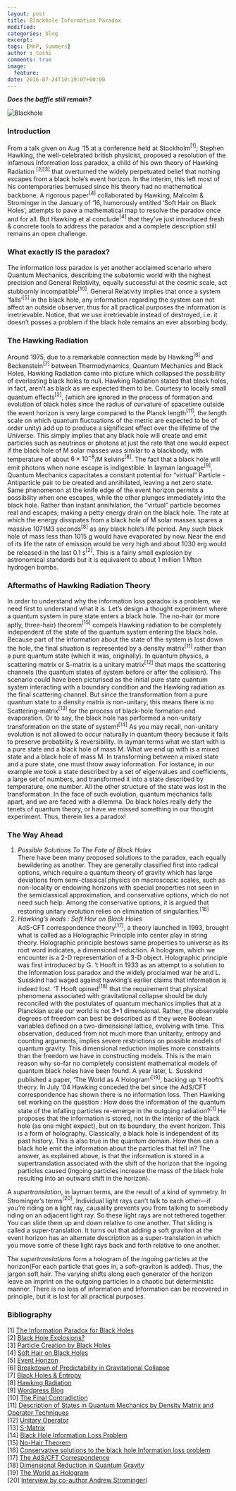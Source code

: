 ```yaml
---
layout: post
title: Blackhole Information Paradox
modified:
categories: blog
excerpt:
tags: [MnP, Summers]
author : toshi
comments: true
image:
  feature:
date: 2016-07-24T10:19:07+00:00
---
```

___Does the baffle still remain?___

![Blackhole](http://space-facts.com/wp-content/uploads/black-hole.jpg)

### Introduction
From a talk given on Aug ‘15 at a conference held at Stockholm$^{[1]}$; Stephen Hawking, the well-celebrated british physicist, proposed a resolution of the infamous Information loss paradox, a child of his own theory of Hawking Radiation $^{[2][3]}$ that overturned the widely perpetuated belief that nothing escapes from a black hole’s event horizon. In the interim, this left most of his contemporaries bemused since his theory had no mathematical backbone. A rigorous paper$^{[4]}$ collaborated by Hawking, Malcolm & Strominger in the January of ‘16, humorously entitled ‘Soft Hair on Black Holes’, attempts to pave a mathematical map to resolve the paradox once and for all. But Hawking et al conclude$^{[4]}$ that they’ve just introduced fresh & concrete tools to address the paradox and a complete description still remains an open challenge.  


### What exactly IS the paradox?
The information loss paradox is yet another acclaimed scenario where Quantum Mechanics, describing the subatomic world with the highest precision and General Relativity, equally successful at the cosmic scale, act stubbornly incompatible$^{[10]}$.
General Relativity implies that once a system ‘falls’$^{[5]}$ in the black hole, any information regarding the system can not affect an outside observer, thus for all practical purposes the information is irretrievable. Notice, that we use irretrievable instead of destroyed, i.e. it doesn’t posses a problem if the black hole remains an ever absorbing body.


### The Hawking Radiation

Around 1975, due to a remarkable connection made by Hawking$^{[6]}$ and Beckenstein$^{[7]}$ between Thermodynamics, Quantum Mechanics and Black Holes, Hawking Radiation came into picture which collapsed the possibility of everlasting black holes to null.
Hawking Radiation stated that black holes, in fact, aren’t as black as we expected them to be. Courtesy to locally small quantum effects$^{[2]}$, (which are ignored in the process of formation and evolution of black holes since the radius of curvature of spacetime outside the event horizon is very large compared to the Planck length$^{[11]}$, the length scale on which quantum fluctuations of the metric are expected to be of order unity) add up to produce a significant effect over the lifetime of the Universe. This simply implies that any black hole will create and emit particles such as neutrinos or photons at just the rate that one would expect if the black hole of M solar masses was similar to a blackbody, with temperature of about $6 × 10^{-8}$/M kelvins$^{[8]}$.
The fact that a black hole will emit photons when none escape is indigestible.
In layman language$^{[9]}$, Quantum Mechanics capacitates a constant potential for “virtual” Particle - Antiparticle pair to be created and annihilated, leaving a net zero state. Same phenomenon at the knife edge of the event horizon permits a possibility when one escapes, while the other plunges immediately into the black hole. Rather than instant annihilation, the “virtual” particle becomes real and escapes; making a petty energy drain on the black hole. The rate at which the energy dissipates from a black hole of M solar masses spares a massive 1071M3 seconds$^{[8]}$ as any black hole’s life period. Any such black hole of mass less than 1015 g would have evaporated by now. Near the end of its life the rate of emission would be very high and about 1030 erg would be released in the last 0.1 s$^{[2]}$. This is a fairly small explosion by astronomical standards but it is equivalent to about 1 million 1 Mton hydrogen bombs.


### Aftermaths of Hawking Radiation Theory

In order to understand why the information loss paradox is a problem, we need first to understand what it is.
Let’s design a thought experiment where a quantum system in pure state enters a black hole. The no-hair (or more aptly, three-hair) theorem$^{[15]}$ compels Hawking radiation to be completely independent of the state of the quantum system entering the black hole. Because part of the information about the state of the system is lost down the hole, the final situation is represented by a density matrix$^{[11]}$ rather than a pure quantum state (which it was, originally). In quantum physics, a scattering matrix or S-matrix is a unitary matrix$^{[12]}$ that maps the scattering channels (the quantum states of system before or after the collision). The scenario could have been picturised as the initial pure state quantum system interacting with a boundary condition and the Hawking radiation as the final scattering channel. But since the transformation from a pure quantum state to a density matrix is non-unitary, this means there is no Scattering-matrix$^{[13]}$ for the process of black-hole formation and evaporation. Or to say, the black hole has performed a non-unitary transformation on the state of system!$^{[14]}$  As you may recall, non-unitary evolution is not allowed to occur naturally in quantum theory because it fails to preserve probability & reversibility.
In layman terms what we start with is a pure state and a black hole of mass M.  What we end up with is a mixed state and a black hole of mass M.  In transforming between a mixed state and a pure state, one must throw away information.  For instance, in our example we took a state described by a set of eigenvalues and coefficients, a large set of numbers, and transformed it into a state described by temperature, one number.  All the other structure of the state was lost in the transformation.
In the face of such evolution, quantum mechanics falls apart, and we are faced with a dilemma.  Do black holes really defy the tenets of quantum theory, or have we missed something in our thought experiment.
Thus, therein lies a paradox!

### The Way Ahead
1. _Possible Solutions To The Fate of Black Holes_  
There have been many proposed solutions to the paradox, each equally bewildering as another. They are generally classified first into radical options, which require a quantum theory of gravity which has large deviations from semi-classical physics on macroscopic scales, such as non-locality or endowing horizons with special properties not seen in the semiclassical approximation, and conservative options, which do not need such help. Among the conservative options, it is argued that restoring unitary evolution relies on elimination of singularities.$^{[16]}$  
2. _Hawking’s leads : Soft Hair on Black Holes_  
AdS-CFT correspondence theory$^{[17]}$, a theory launched in 1993, brought what is called as a Holographic Principle into center play in string theory. Holographic principle bestows same properties to universe as its root word indicates, a dimensional reduction. A hologram, which we encounter is a 2-D representation of a 3-D object. Holographic principle was first introduced by G. ‘t Hooft in 1933 as an attempt to a solution to the Information loss paradox and the widely proclaimed war he and L. Susskind had waged against hawking’s earlier claims that information is indeed lost. ‘T Hooft opined$^{[18]}$ that the requirement that physical phenomena associated with gravitational collapse should be duly reconciled with the postulates of quantum mechanics implies that at a Planckian scale our world is not 3+1 dimensional. Rather, the observable degrees of freedom can best be described as if they were Boolean variables defined on a two-dimensional lattice, evolving with time. This observation, deduced from not much more than unitarity, entropy and counting arguments, implies severe restrictions on possible models of quantum gravity. This dimensional reduction implies more constraints than the freedom we have in constructing models. This is the main reason why so-far no completely consistent mathematical models of quantum black holes have been found.
A year later, L. Susskind published a paper, ‘The World as A Hologram’$^{[19]}$, backing up ‘t Hooft’s theory. In July ‘04 Hawking conceded the bet since the AdS/CFT correspondence has shown there is no information loss. Then Hawking set working on the question : How does the information of the quantum state of the infalling particles re-emerge in the outgoing radiation?$^{[1]}$ He proposes that the information is stored, not in the interior of the black hole (as one might expect), but on its boundary, the event horizon. This is a form of holography. Classically, a black hole is independent of its past history. This is also true in the quantum domain. How then can a black hole emit the information about the particles that fell in? The answer, as explained above, is that the information is stored in a supertranslation associated with the shift of the horizon that the ingoing particles caused (Ingoing particles increase the mass of the black hole resulting into an outward shift in the horizon).   

A _supertranslation_, in layman terms, are the result of a kind of symmetry. In Strominger’s terms$^{[20]}$, Individual light rays can’t talk to each other—if you’re riding on a light ray, causality prevents you from talking to somebody riding on an adjacent light ray. So these light rays are not tethered together. You can slide them up and down relative to one another. That sliding is called a super-translation. It turns out that adding a soft graviton at the event horizon has an alternate description as a super-translation in which you move some of these light rays back and forth relative to one another.

The _supertranslations_ form a hologram of the ingoing particles at the horizon(For each particle that goes in, a soft-graviton is added). Thus, the jargon soft hair. The varying shifts along each generator of the horizon leave an imprint on the outgoing particles in a chaotic but deterministic manner. There is no loss of information and Information can be recovered in principle, but it is lost for all practical purposes.


### Bibliography

[1] [The Information Paradox for Black Holes](http://arxiv.org/pdf/1509.01147v1.pdf)  
[2] [Black Hole Explosions?](http://www.nature.com/nature/journal/v248/n5443/abs/248030a0.html)  
[3] [Particle Creation by Black Holes](http://inspirehep.net/record/101338?ln=en)  
[4] [Soft Hair on Black Holes](http://arxiv.org/pdf/1601.00921v1.pdf)  
[5] [Event Horizon](https://www.wikiwand.com/en/Event_horizon)  
[6] [Breakdown of Predictability in Gravitational Collapse](http://journals.aps.org/prd/pdf/10.1103/PhysRevD.14.2460)  
[7] [Black Holes & Entropy](http://journals.aps.org/prd/abstract/10.1103/PhysRevD.7.2333)  
[8] [Hawking Radiation](http://math.ucr.edu/home/baez/physics/Relativity/BlackHoles/hawking.html)  
[9] [Wordpress Blog](https://starguyspeaks.wordpress.com/2016/02/21/on-steven-hawkings-new-theory-of-black-holes/)  
[10] [The Final Contradiction](http://theory.caltech.edu/people/jhs/strings/str115.html)  
[11] [Description of States in Quantum Mechanics by Density Matrix and Operator Techniques](http://journals.aps.org/rmp/pdf/10.1103/RevModPhys.29.74)  
[12] [Unitary Operator](https://www.wikiwand.com/en/Unitary_operator)  
[13] [S-Matrix](https://www.wikiwand.com/en/S-matrix)  
[14] [Black Hole Information Loss Problem](http://math.ucr.edu/home/baez/physics/Relativity/BlackHoles/info_loss.html)  
[15] [No-Hair Theorem](https://www.wikiwand.com/en/No-hair_theorem)  
[16] [Conservative solutions to the black hole Information loss problem](http://arxiv.org/pdf/0901.3156v1.pdf)  
[17] [The AdS/CFT Correspondence](https://arxiv.org/pdf/1501.00007.pdf)  
[18] [Dimensional Reduction in Quantum Gravity](http://xxx.lanl.gov/abs/gr-qc/9310026)  
[19] [The World as Hologram](http://xxx.lanl.gov/abs/hep-th/9409089)  
[20] [Interview by co-author Andrew Strominger](http://blogs.scientificamerican.com/dark-star-diaries/stephen-hawking-s-new-black-hole-paper-translated-an-interview-with-co-author-andrew-strominger/))
